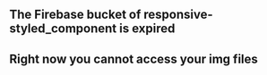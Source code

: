 ## The Firebase bucket of responsive-styled_component is expired
## Right now you cannot access your img files
